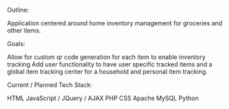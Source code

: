 Outline:

Application centered around home inventory management for groceries and other items.


Goals:

Allow for custom qr code generation for each item to enable inventory tracking
Add user functionality to have user specific tracked items and a global item tracking center for a household and personal item tracking.

Current / Planned Tech Stack:

HTML
JavaScript / JQuery / AJAX
PHP
CSS
Apache
MySQL
Python



